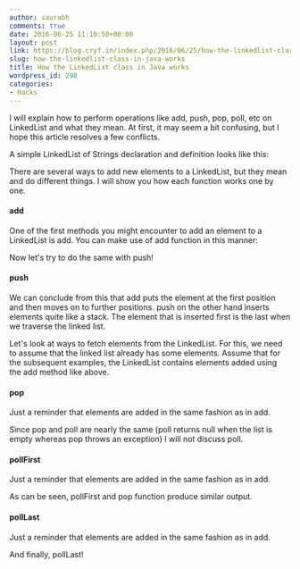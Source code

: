 ```yaml
---
author: saurabh
comments: true
date: 2016-06-25 11:10:50+00:00
layout: post
link: https://blog.cryf.in/index.php/2016/06/25/how-the-linkedlist-class-in-java-works/
slug: how-the-linkedlist-class-in-java-works
title: How the LinkedList class in Java works
wordpress_id: 298
categories:
- Hacks
---
```




I will explain how to perform operations like add, push, pop, poll, etc on LinkedList and what they mean. At first, it may seem a bit confusing, but I hope this article resolves a few conflicts.

A simple LinkedList of Strings declaration and definition looks like this:




There are several ways to add new elements to a LinkedList, but they mean and do different things. I will show you how each function works one by one.



#### add


One of the first methods you might encounter to add an element to a LinkedList is add. You can make use of add function in this manner:




Now let's try to do the same with push!



#### push






We can conclude from this that add puts the element at the first position and then moves on to further positions. push on the other hand inserts elements quite like a stack. The element that is inserted first is the last when we traverse the linked list.

Let's look at ways to fetch elements from the LinkedList. For this, we need to assume that the linked list already has some elements. Assume that for the subsequent examples, the LinkedList contains elements added using the add method like above.



#### pop


Just a reminder that elements are added in the same fashion as in add.



Since pop and poll are nearly the same (poll returns null when the list is empty whereas pop throws an exception) I will not discuss poll.



#### pollFirst


Just a reminder that elements are added in the same fashion as in add.



As can be seen, pollFirst and pop function produce similar output.



#### pollLast


Just a reminder that elements are added in the same fashion as in add.



And finally, pollLast!

